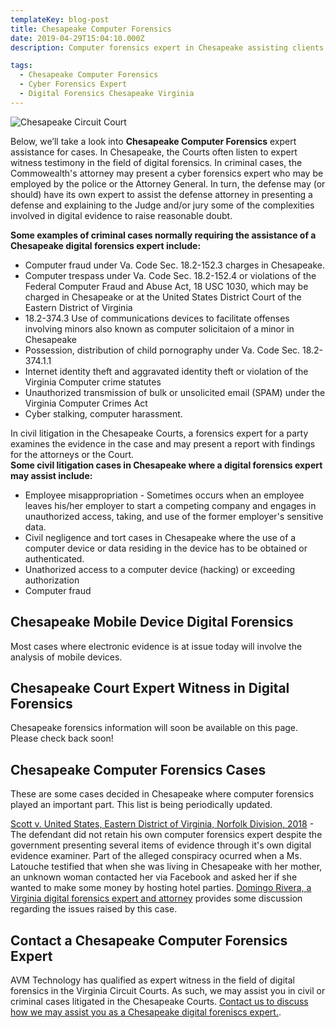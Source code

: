 ```yaml
---
templateKey: blog-post
title: Chesapeake Computer Forensics
date: 2019-04-29T15:04:10.000Z
description: Computer forensics expert in Chesapeake assisting clients with civil and criminal cases.  Digital forensics for attorneys handling civil and criminal cases.

tags:
  - Chesapeake Computer Forensics
  - Cyber Forensics Expert
  - Digital Forensics Chesapeake Virginia
---
```

![Chesapeake Circuit Court](/img/chesapeakecircuit.jpg)

Below, we’ll take a look into **Chesapeake Computer Forensics** expert assistance for cases.  In Chesapeake, the Courts often listen to expert witness testimony in the field of digital forensics.  In criminal cases, the Commowealth's attorney may present a cyber forensics expert who may be employed by the police or the Attorney General.  In turn, the defense may (or should) have its own expert to assist the defense attorney in presenting a defense and explaining to the Judge and/or jury some of the complexities involved in digital evidence to raise reasonable doubt.

**Some examples of criminal cases normally requiring the assistance of a Chesapeake digital forensics expert include:**
* Computer fraud under Va. Code Sec. 18.2-152.3 charges in Chesapeake.
* Computer trespass under Va. Code Sec. 18.2-152.4 or violations of the Federal Computer Fraud and Abuse Act, 18 USC 1030, which may be charged in Chesapeake or at the United States District Court of the Eastern District of Virginia
* 18.2-374.3 Use of communications devices to facilitate offenses involving minors also known as computer solicitaion of a minor in Chesapeake
* Possession, distribution of child pornography under Va. Code Sec. 18.2-374.1.1
* Internet identity theft and aggravated identity theft or violation of the Virginia Computer crime statutes 
* Unauthorized transmission of bulk or unsolicited email (SPAM) under the Virginia Computer Crimes Act 
* Cyber stalking, computer harassment.

In civil litigation in the Chesapeake Courts, a forensics expert for a party examines the evidence in the case and may present a report with findings for the attorneys or the Court.  
**Some civil litigation cases in Chesapeake where a digital forensics expert may assist include:** 
* Employee misappropriation - Sometimes occurs when an employee leaves his/her employer to start a competing company and engages in unauthorized access, taking, and use of the former employer's sensitive data.
* Civil negligence and tort cases in Chesapeake where the use of a computer device or data residing in the device has to be obtained or authenticated.  
* Unathorized access to a computer device (hacking) or exceeding authorization
* Computer fraud

## Chesapeake Mobile Device Digital Forensics
Most cases where electronic evidence is at issue today will involve the analysis of mobile devices.   

## Chesapeake Court Expert Witness in Digital Forensics

Chesapeake forensics information will soon be available on this page.  Please check back soon! 

## Chesapeake Computer Forensics Cases

These are some cases decided in Chesapeake where computer forensics played an important part. This list is being periodically updated.

[Scott v. United States, Eastern District of Virginia, Norfolk Division, 2018](https://www.cyberforensics.tech/android-device-forensics-to-identify-email-owner-in-virginia) - The defendant did not retain his own computer forensics expert despite the government presenting several items of evidence through it's own digital evidence examiner. Part of the alleged conspiracy ocurred when a Ms. Latouche testified that when she was living in Chesapeake with her mother, an unknown woman contacted her via Facebook and asked her if she wanted to make some money by hosting hotel parties.  [Domingo Rivera, a Virginia digital forensics expert and attorney](https://www.forensicsvirginia.com/scott-v-united-states-forensics-to-identify-defendant.html) provides some discussion regarding the issues raised by this case.

## Contact a Chesapeake Computer Forensics Expert

AVM Technology has qualified as expert witness in the field of digital forensics in the Virginia Circuit Courts.  As such, we may assist you in civil or criminal cases litigated in the Chesapeake Courts.  [Contact us to discuss how we may assist you as a Chesapeake digital foreniscs expert.](/contact-us).
